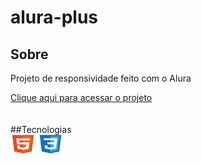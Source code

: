 <h1>alura-plus</h1>

<h2>Sobre</h2>
 <p>Projeto de responsividade feito com o Alura</p>
 <a href = "https://alura-plus-80jguzpro-alangoveiaalves-projects.vercel.app">Clique aqui para acessar o projeto</a>
<br><br><br> 
##Tecnologias
<div>
  <img align="center" alt="HTML" height="30" width="40" src="https://raw.githubusercontent.com/devicons/devicon/master/icons/html5/html5-original.svg">
  <img align="center" alt="CSS" height="30" width="40" src="https://raw.githubusercontent.com/devicons/devicon/master/icons/css3/css3-original.svg">
</div>
